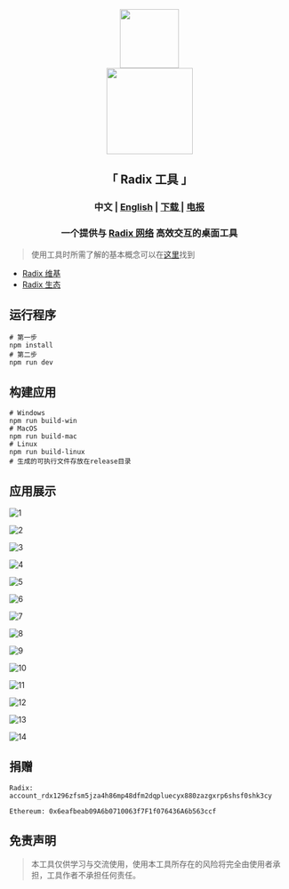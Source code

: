 <div align="center">
    <img style="user-select:none" draggable="false" src="public/electron.png" width="106">
</div>

<div align="center">
    <img style="user-select:none" draggable="false" src="public/RunsOnRadix.webp" width="155">
</div>

<h2 align="center">「 Radix 工具 」</h2>

<h3 align="center">
    中文 | 
    <a href="README.md">English</a> | 
    <a href="https://github.com/atlantis-l/Radix-Desktop-Tool/releases">
        下载
    </a> | <a href="https://t.me/radix_desktop_tool">电报</a>
</h3>

<h3 align="center">
    一个提供与 <a href="https://www.radixdlt.com/">Radix 网络</a> 高效交互的桌面工具
</h3>

> 使用工具时所需了解的基本概念可以在[这里](https://docs.radixdlt.com/)找到

<ul>
    <li>
        <a href="https://radix.wiki/ecosystem/radix-desktop-tool">Radix 维基</a>
    </li>
    <li>
        <a href="https://radixecosystem.com/projects/radix-desktop-tool">Radix 生态</a>
    </li>
</ul>

## 运行程序

```shell
# 第一步
npm install
# 第二步
npm run dev
```

## 构建应用

```shell
# Windows
npm run build-win
# MacOS
npm run build-mac
# Linux
npm run build-linux
# 生成的可执行文件存放在release目录
```

## 应用展示

![1](public/screenshots/zh/1.png)

![2](public/screenshots/zh/2.png)

![3](public/screenshots/zh/3.png)

![4](public/screenshots/zh/4.png)

![5](public/screenshots/zh/5.png)

![6](public/screenshots/zh/6.png)

![7](public/screenshots/zh/7.png)

![8](public/screenshots/zh/8.png)

![9](public/screenshots/zh/9.png)

![10](public/screenshots/zh/10.png)

![11](public/screenshots/zh/11.png)

![12](public/screenshots/zh/12.png)

![13](public/screenshots/zh/13.png)

![14](public/screenshots/zh/14.png)

## 捐赠

```shell
Radix: account_rdx1296zfsm5jza4h86mp48dfm2dqpluecyx880zazgxrp6shsf0shk3cy

Ethereum: 0x6eafbeab09A6b0710063f7F1f076436A6b563ccf
```

## 免责声明

> 本工具仅供学习与交流使用，使用本工具所存在的风险将完全由使用者承担，工具作者不承担任何责任。
